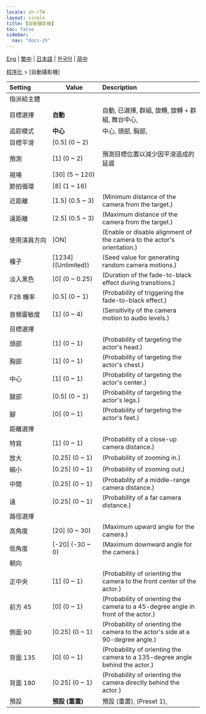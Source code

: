 ```yaml
---
locale: zh-rTW
layout: single
title: [自動攝影機]
toc: false
sidebar:
  nav: "docs-zh"
---
```

[Eng](/dancexr/menu/2025.4/motion/auto_cam) | [繁中](/tw/dancexr/menu/2025.4/motion/auto_cam) | [日本語](/jp/dancexr/menu/2025.4/motion/auto_cam) | [한국어](/kr/dancexr/menu/2025.4/motion/auto_cam) | [简中](/zh/dancexr/menu/2025.4/motion/auto_cam)

[程序化](../menu#程序化) > [自動攝影機]



| Setting | Value | Description |
| :--- | --- | :--- |
|<nobr>指派給主體</nobr>|| 
|<nobr>目標選擇</nobr>| **自動** | 自動, 已選擇, 群組, 旋轉, 旋轉 + 群組, 舞台中心,  |
|<nobr>追踪模式</nobr>| **中心** | 中心, 頭部, 胸部,  |
|<nobr>目標平滑</nobr>| [0.5] (0 ~ 2) | 
|<nobr>預測</nobr>| [1] (0 ~ 2) | 預測目標位置以減少因平滑造成的延遲
|<nobr>視場</nobr>| [30] (5 ~ 120) | 
|<nobr>節拍循環</nobr>| [8] (1 ~ 16) | 
|<nobr>近距離</nobr>| [1.5] (0.5 ~ 3) | (Minimum distance of the camera from the target.)
|<nobr>遠距離</nobr>| [2.5] (0.5 ~ 3) | (Maximum distance of the camera from the target.)
|<nobr>使用演員方向</nobr>| [ON] | (Enable or disable alignment of the camera to the actor's orientation.)
|<nobr>種子</nobr>| [1234] ((Unlimited)) | (Seed value for generating random camera motions.)
|<nobr>淡入黑色</nobr>| [0] (0 ~ 0.25) | (Duration of the fade-to-black effect during transitions.)
|<nobr>F2B 機率</nobr>| [0.5] (0 ~ 1) | (Probability of triggering the fade-to-black effect.)
|<nobr>音頻靈敏度</nobr>| [1] (0 ~ 4) | (Sensitivity of the camera motion to audio levels.)
|<nobr>目標選擇</nobr>|| 
|<nobr>頭部</nobr>| [1] (0 ~ 1) | (Probability of targeting the actor's head.)
|<nobr>胸部</nobr>| [1] (0 ~ 1) | (Probability of targeting the actor's chest.)
|<nobr>中心</nobr>| [1] (0 ~ 1) | (Probability of targeting the actor's center.)
|<nobr>腿部</nobr>| [0.5] (0 ~ 1) | (Probability of targeting the actor's legs.)
|<nobr>腳</nobr>| [0] (0 ~ 1) | (Probability of targeting the actor's feet.)
|<nobr>距離選擇</nobr>|| 
|<nobr>特寫</nobr>| [1] (0 ~ 1) | (Probability of a close-up camera distance.)
|<nobr>放大</nobr>| [0.25] (0 ~ 1) | (Probability of zooming in.)
|<nobr>縮小</nobr>| [0.25] (0 ~ 1) | (Probability of zooming out.)
|<nobr>中間</nobr>| [0.25] (0 ~ 1) | (Probability of a middle-range camera distance.)
|<nobr>遠</nobr>| [0.25] (0 ~ 1) | (Probability of a far camera distance.)
|<nobr>路徑選擇</nobr>|| 
|<nobr>高角度</nobr>| [20] (0 ~ 30) | (Maximum upward angle for the camera.)
|<nobr>低角度</nobr>| [-20] (-30 ~ 0) | (Maximum downward angle for the camera.)
|<nobr>朝向</nobr>|| 
|<nobr>正中央</nobr>| [1] (0 ~ 1) | (Probability of orienting the camera to the front center of the actor.)
|<nobr>前方 45</nobr>| [0] (0 ~ 1) | (Probability of orienting the camera to a 45-degree angle in front of the actor.)
|<nobr>側面 90</nobr>| [0.25] (0 ~ 1) | (Probability of orienting the camera to the actor's side at a 90-degree angle.)
|<nobr>背面 135</nobr>| [0] (0 ~ 1) | (Probability of orienting the camera to a 135-degree angle behind the actor.)
|<nobr>背面 180</nobr>| [0.25] (0 ~ 1) | (Probability of orienting the camera directly behind the actor.)
|<nobr>預設</nobr>| **預設 (重置)** | 預設 (重置), (Preset 1),  |
